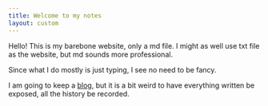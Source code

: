 ```yaml
---
title: Welcome to my notes
layout: custom
---
```


Hello! This is my barebone website, only a md file. I might as well use txt file as the website, but md sounds more professional. 

Since what I do mostly is just typing, I see no need to be fancy. 

I am going to keep a [blog](/blog/), but it is a bit weird to have everything written be exposed, all the history be recorded. 
